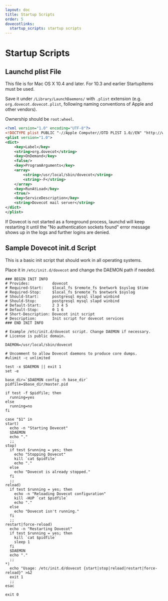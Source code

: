 ```yaml
---
layout: doc
title: Startup Scripts
order: 5
dovecotlinks:
  startup_scripts: startup scripts
---
```


# Startup Scripts

## Launchd plist File

This file is for Mac OS X 10.4 and later. For 10.3 and earlier StartupItems
must be used.

Save it under `/Library/LaunchDaemons/` with `.plist` extension (e.g.
`org.dovecot.dovecot.plist`, following naming conventions of Apple and other
vendors).

Ownership should be `root:wheel`.

```xml
<?xml version="1.0" encoding="UTF-8"?>
<!DOCTYPE plist PUBLIC "-//Apple Computer//DTD PLIST 1.0//EN" "http://www.apple.com/DTDs/PropertyList-1.0.dtd">
<plist version="1.0">
<dict>
    <key>Label</key>
    <string>org.dovecot</string>
    <key>OnDemand</key>
    <false/>
    <key>ProgramArguments</key>
    <array>
        <string>/usr/local/sbin/dovecot</string>
        <string>-F</string>
    </array>
    <key>RunAtLoad</key>
    <true/>
    <key>ServiceDescription</key>
    <string>Dovecot mail server</string>
</dict>
</plist>
```

If Dovecot is not started as a foreground process, launchd will keep
restarting it until the "No authentication sockets found" error message
shows up in the logs and further logins are denied.

## Sample Dovecot init.d Script

This is a basic init script that should work in all operating systems.

Place it in `/etc/init.d/dovecot` and change the DAEMON path if needed.

```
### BEGIN INIT INFO
# Provides:          dovecot
# Required-Start:    $local_fs $remote_fs $network $syslog $time
# Required-Stop:     $local_fs $remote_fs $network $syslog
# Should-Start:      postgresql mysql slapd winbind
# Should-Stop:       postgresql mysql slapd winbind
# Default-Start:     2 3 4 5
# Default-Stop:      0 1 6
# Short-Description: Dovecot init script
# Description:       Init script for dovecot services
### END INIT INFO

# Example /etc/init.d/dovecot script. Change DAEMON if necessary.
# License is public domain.

DAEMON=/usr/local/sbin/dovecot

# Uncomment to allow Dovecot daemons to produce core dumps.
#ulimit -c unlimited

test -x $DAEMON || exit 1
set -e

base_dir=`$DAEMON config -h base_dir`
pidfile=$base_dir/master.pid

if test -f $pidfile; then
  running=yes
else
  running=no
fi

case "$1" in
start)
  echo -n "Starting Dovecot"
  $DAEMON
  echo "."
  ;;
stop)
  if test $running = yes; then
    echo "Stopping Dovecot"
    kill `cat $pidfile`
    echo "."
  else
    echo "Dovecot is already stopped."
  fi
  ;;
reload)
  if test $running = yes; then
    echo -n "Reloading Dovecot configuration"
    kill -HUP `cat $pidfile`
    echo "."
  else
    echo "Dovecot isn't running."
  fi
  ;;
restart|force-reload)
  echo -n "Restarting Dovecot"
  if test $running = yes; then
    kill `cat $pidfile`
    sleep 1
  fi
  $DAEMON
  echo "."
  ;;
*)
  echo "Usage: /etc/init.d/dovecot {start|stop|reload|restart|force-reload}" >&2
  exit 1
  ;;
esac

exit 0
```
